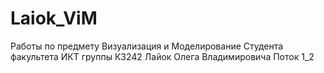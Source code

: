 # Laiok_ViM
Работы по предмету Визуализация и Моделирование
Студента факультета ИКТ группы К3242 Лайок Олега Владимировича 
Поток 1_2
